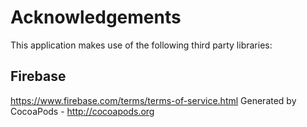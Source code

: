 # Acknowledgements
This application makes use of the following third party libraries:

## Firebase

https://www.firebase.com/terms/terms-of-service.html
Generated by CocoaPods - http://cocoapods.org
